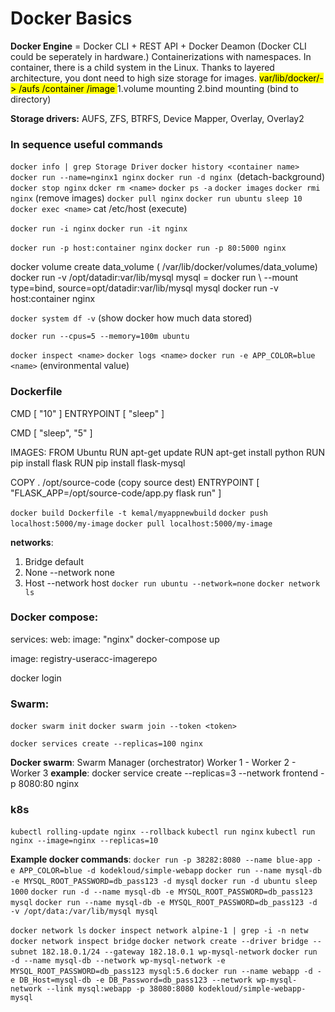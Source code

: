 # Docker Basics

**Docker Engine** = Docker CLI + REST API + Docker Deamon (Docker CLI could be seperately in hardware.)
Containerizations with namespaces. In container, there is a child system in the Linux.
Thanks to layered architecture, you dont need to high size storage for images.
<mark>var/lib/docker/-> /aufs /container /image </mark>
1.volume mounting
2.bind mounting (bind to directory)

**Storage drivers:** AUFS, ZFS, BTRFS, Device Mapper, Overlay, Overlay2

### In sequence useful commands

`docker info | grep Storage Driver`
`docker history <container name>`
`docker run --name=nginx1 nginx`
`docker run -d nginx `(detach-background)
`docker stop nginx`
`dcker rm <name>`
`docker ps -a`
`docker images`
`docker rmi nginx` (remove images)
`docker pull nginx`
`docker run ubuntu sleep 10`
`docker exec <name>` cat /etc/host (execute)

`docker run -i nginx`
`docker run -it nginx`

`docker run -p host:container nginx`
`docker run -p 80:5000 nginx`

docker volume create data_volume ( /var/lib/docker/volumes/data_volume)
docker run -v /opt/datadir:var/lib/mysql mysql = docker run \ --mount type=bind, source=opt/datadir:var/lib/mysql mysql
docker run -v host:container nginx

`docker system df -v` (show docker how much data stored)

`docker run --cpus=5 --memory=100m ubuntu`

`docker inspect <name>`
`docker logs <name>`
`docker run -e APP_COLOR=blue <name>` (environmental value)

### Dockerfile

CMD [ "10" ]
ENTRYPOINT [ "sleep" ]

CMD [ "sleep", "5" ]

IMAGES:
FROM Ubuntu
RUN apt-get update
RUN apt-get install python
RUN pip install flask
RUN pip install flask-mysql

COPY . /opt/source-code (copy source dest)
ENTRYPOINT [ "FLASK_APP=/opt/source-code/app.py flask run" ]

`docker build Dockerfile -t kemal/myappnewbuild`
`docker push localhost:5000/my-image`
`docker pull localhost:5000/my-image`

**networks**:

1. Bridge default
2. None --network none
3. Host --network host
  `docker run ubuntu --network=none`
  `docker network ls`

### Docker compose:

services:
 web:
 image: "nginx"
docker-compose up

image: registry-useracc-imagerepo

docker login

### Swarm:

`docker swarm init`
`docker swarm join --token <token>`

`docker services create --replicas=100 nginx`

**Docker swarm**:
Swarm Manager (orchestrator)
Worker 1 - Worker 2 - Worker 3 **example**:
 docker service create --replicas=3 --network frontend -p 8080:80 nginx

### k8s

`kubectl rolling-update nginx --rollback`
`kubectl run nginx`
`kubectl run nginx --image=nginx --replicas=10`

**Example docker commands**:
`docker run -p 38282:8080 --name blue-app -e APP_COLOR=blue -d kodekloud/simple-webapp`
`docker run --name mysql-db -e MYSQL_ROOT_PASSWORD=db_pass123 -d mysql`
`docker run -d ubuntu sleep 1000`
`docker run -d --name mysql-db -e MYSQL_ROOT_PASSWORD=db_pass123 mysql`
`docker run --name mysql-db -e MYSQL_ROOT_PASSWORD=db_pass123 -d -v /opt/data:/var/lib/mysql mysql`

`docker network ls`
`docker inspect network alpine-1 | grep -i -n netw`
`docker network inspect bridge`
`docker network create --driver bridge --subnet 182.18.0.1/24 --gateway 182.18.0.1 wp-mysql-network`
`docker run -d --name mysql-db --network wp-mysql-network -e MYSQL_ROOT_PASSWORD=db_pass123 mysql:5.6`
`docker run --name webapp -d -e DB_Host=mysql-db -e DB_Password=db_pass123 --network wp-mysql-network --link mysql:webapp -p 38080:8080 kodekloud/simple-webapp-mysql `